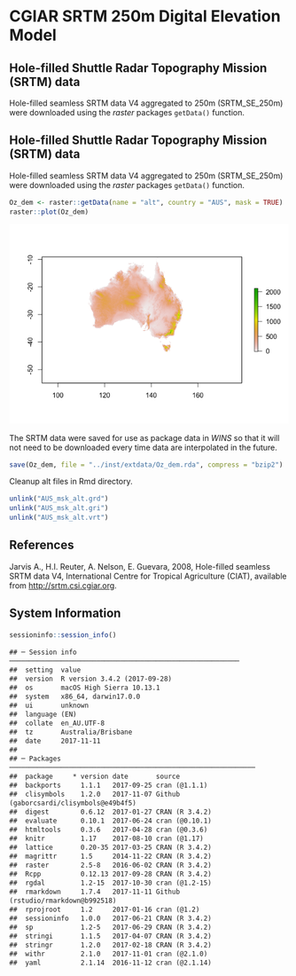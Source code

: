 CGIAR SRTM 250m Digital Elevation Model
================

Hole-filled Shuttle Radar Topography Mission (SRTM) data
--------------------------------------------------------

Hole-filled seamless SRTM data V4 aggregated to 250m (SRTM\_SE\_250m) were downloaded using the *raster* packages `getData()` function.

Hole-filled Shuttle Radar Topography Mission (SRTM) data
--------------------------------------------------------

Hole-filled seamless SRTM data V4 aggregated to 250m (SRTM\_SE\_250m) were downloaded using the *raster* packages `getData()` function.

``` r
Oz_dem <- raster::getData(name = "alt", country = "AUS", mask = TRUE)
raster::plot(Oz_dem)
```

![](CGIAR_SRTM_Data_files/figure-markdown_github/get_dem-1.png)

The SRTM data were saved for use as package data in *WINS* so that it will not need to be downloaded every time data are interpolated in the future.

``` r
save(Oz_dem, file = "../inst/extdata/Oz_dem.rda", compress = "bzip2")
```

Cleanup alt files in Rmd directory.

``` r
unlink("AUS_msk_alt.grd")
unlink("AUS_msk_alt.gri")
unlink("AUS_msk_alt.vrt")
```

References
----------

Jarvis A., H.I. Reuter, A. Nelson, E. Guevara, 2008, Hole-filled seamless SRTM data V4, International Centre for Tropical Agriculture (CIAT), available from <http://srtm.csi.cgiar.org>.

System Information
------------------

``` r
sessioninfo::session_info()
```

    ## ─ Session info ──────────────────────────────────────────────────────────
    ##  setting  value                       
    ##  version  R version 3.4.2 (2017-09-28)
    ##  os       macOS High Sierra 10.13.1   
    ##  system   x86_64, darwin17.0.0        
    ##  ui       unknown                     
    ##  language (EN)                        
    ##  collate  en_AU.UTF-8                 
    ##  tz       Australia/Brisbane          
    ##  date     2017-11-11                  
    ## 
    ## ─ Packages ──────────────────────────────────────────────────────────────
    ##  package     * version date       source                                 
    ##  backports     1.1.1   2017-09-25 cran (@1.1.1)                          
    ##  clisymbols    1.2.0   2017-11-07 Github (gaborcsardi/clisymbols@e49b4f5)
    ##  digest        0.6.12  2017-01-27 CRAN (R 3.4.2)                         
    ##  evaluate      0.10.1  2017-06-24 cran (@0.10.1)                         
    ##  htmltools     0.3.6   2017-04-28 cran (@0.3.6)                          
    ##  knitr         1.17    2017-08-10 cran (@1.17)                           
    ##  lattice       0.20-35 2017-03-25 CRAN (R 3.4.2)                         
    ##  magrittr      1.5     2014-11-22 CRAN (R 3.4.2)                         
    ##  raster        2.5-8   2016-06-02 CRAN (R 3.4.2)                         
    ##  Rcpp          0.12.13 2017-09-28 CRAN (R 3.4.2)                         
    ##  rgdal         1.2-15  2017-10-30 cran (@1.2-15)                         
    ##  rmarkdown     1.7.4   2017-11-11 Github (rstudio/rmarkdown@b992518)     
    ##  rprojroot     1.2     2017-01-16 cran (@1.2)                            
    ##  sessioninfo   1.0.0   2017-06-21 CRAN (R 3.4.2)                         
    ##  sp            1.2-5   2017-06-29 CRAN (R 3.4.2)                         
    ##  stringi       1.1.5   2017-04-07 CRAN (R 3.4.2)                         
    ##  stringr       1.2.0   2017-02-18 CRAN (R 3.4.2)                         
    ##  withr         2.1.0   2017-11-01 cran (@2.1.0)                          
    ##  yaml          2.1.14  2016-11-12 cran (@2.1.14)
